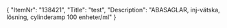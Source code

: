 {
  "ItemNr": "138421",
  "Title": "test",
  "Description": "ABASAGLAR, inj-vätska, lösning, cylinderamp 100 enheter/ml"
}